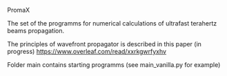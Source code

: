PromaX

The set of the programms for numerical calculations of ultrafast terahertz beams propagation.  

The principles of wavefront propagator is described in this paper (in progress)
https://www.overleaf.com/read/xxrkgwrfyxhv

Folder main contains starting programms (see main_vanilla.py for example)
